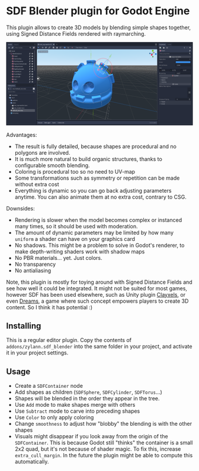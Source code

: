 SDF Blender plugin for Godot Engine
========================================

This plugin allows to create 3D models by blending simple shapes together, using Signed Distance Fields rendered with raymarching.

![Screenshot of the plugin in editor](addons/zylann.sdf_blender/doc/screenshot.png)

Advantages:
- The result is fully detailed, because shapes are procedural and no polygons are involved.
- It is much more natural to build organic structures, thanks to configurable smooth blending.
- Coloring is procedural too so no need to UV-map
- Some transformations such as symmetry or repetition can be made without extra cost
- Everything is dynamic so you can go back adjusting parameters anytime. You can also animate them at no extra cost, contrary to CSG.

Downsides:
- Rendering is slower when the model becomes complex or instanced many times, so it should be used with moderation.
- The amount of dynamic parameters may be limited by how many `uniform` a shader can have on your graphics card
- No shadows. This might be a problem to solve in Godot's renderer, to make depth-writing shaders work with shadow maps
- No PBR materials... yet. Just colors.
- No transparency
- No antialiasing

Note, this plugin is mostly for toying around with Signed Distance Fields and see how well it could be integrated. It might not be suited for most games, however SDF has been used elsewhere, such as Unity plugin [Clayxels](https://assetstore.unity.com/packages/tools/game-toolkits/clayxels-165312), or even [Dreams](http://dreams.mediamolecule.com/), a game where such concept empowers players to create 3D content. So I think it has potential :)


Installing
------------

This is a regular editor plugin.
Copy the contents of `addons/zylann.sdf_blender` into the same folder in your project, and activate it in your project settings.


Usage
-------

- Create a `SDFContainer` node
- Add shapes as children (`SDFSphere`, `SDFCylinder`, `SDFTorus`...)
- Shapes will be blended in the order they appear in the tree.
- Use `Add` mode to make shapes merge with others
- Use `Subtract` mode to carve into preceding shapes
- Use `Color` to only apply coloring
- Change `smoothness` to adjust how "blobby" the blending is with the other shapes
- Visuals might disappear if you look away from the origin of the `SDFContainer`. This is because Godot still "thinks" the container is a small 2x2 quad, but it's not because of shader magic. To fix this, increase `extra_cull_margin`. In the future the plugin might be able to compute this automatically.
